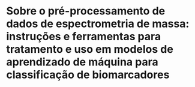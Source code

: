 # Sobre o pré-processamento de dados de espectrometria de massa: instruções e ferramentas para tratamento e uso em modelos de aprendizado de máquina para classificação de biomarcadores

